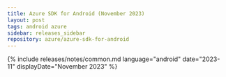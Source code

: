 ```yaml
---
title: Azure SDK for Android (November 2023)
layout: post
tags: android azure
sidebar: releases_sidebar
repository: azure/azure-sdk-for-android
---
```

{% include releases/notes/common.md language="android" date="2023-11" displayDate="November 2023" %}